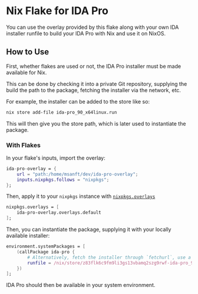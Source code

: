 # Nix Flake for IDA Pro

You can use the overlay provided by this flake along with your own IDA installer runfile to build your IDA Pro with Nix and use it on NixOS.

## How to Use

First, whether flakes are used or not, the IDA Pro installer must be made available for Nix.

This can be done by checking it into a private Git repository, supplying the build the path to the package, fetching the installer via the network, etc.

For example, the installer can be added to the store like so:

```sh
nix store add-file ida-pro_90_x64linux.run
```

This will then give you the store path, which is later used to instantiate the package.

### With Flakes

In your flake's inputs, import the overlay:

```nix
ida-pro-overlay = {
    url = "path:/home/msanft/dev/ida-pro-overlay";
    inputs.nixpkgs.follows = "nixpkgs";
};
```

Then, apply it to your `nixpkgs` instance with [`nixpkgs.overlays`]()

```nix
nixpkgs.overlays = [
    ida-pro-overlay.overlays.default
];
```

Then, you can instantiate the package, supplying it with your locally available installer:

```nix
environment.systemPackages = [
    (callPackage ida-pro {
        # Alternatively, fetch the installer through `fetchurl`, use a local path, etc.
        runfile = /nix/store/z83flk6c9fm9li3gs13vbamq2szg9rwf-ida-pro_90_x64linux.run;
    })
];
```

IDA Pro should then be available in your system environment.

